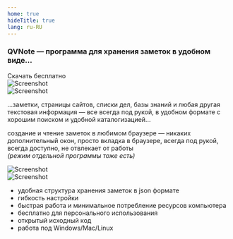 ```yaml
---
home: true
hideTitle: true
lang: ru-RU
---
```


<div class="row mb-4 mb-md-5">
<div class="col-12 col-md-6 align-self-center order-2 order-md-1">
<h3><span class="text-success d-inline-block">QVNote</span> <span class="ml-1 mr-1">—</span> программа для хранения заметок в удобном виде...</h3>
<div class="text-center">
<router-link to="/ru/download" class="btn btn-primary btn-sm mt-3">Скачать бесплатно <i class="fas fa-download ml-1"></i></router-link>
</div>
</div>
<div class="col-12 col-md-6 order-1 order-md-2">
<img src="/images/s1.png" class="shadow-lg mb-4" alt="Screenshot">
</div>
</div>

<div class="row mb-2 mb-md-5">
<div class="col-12 col-md-6">
<img src="/images/s2.png" class="shadow-lg mb-4" alt="Screenshot">
</div>
<div class="col-12 col-md-6 align-self-center">

...заметки, страницы сайтов, списки дел, базы знаний и любая другая текстовая информация <span class="ml-1 mr-1">—</span> все всегда под рукой, в удобном формате с хорошим поиском и удобной каталогизацией...

</div>
</div>

<div class="row mb-2 mb-md-5">
<div class="col-12 col-md-6 align-self-center order-2 order-md-1">

создание и чтение заметок в любимом браузере <span class="ml-1 mr-1">—</span> никаких дополнительный окон, просто вкладка в браузере, всегда под рукой, всегда доступно, не отвлекает от работы  
_(режим отдельной программы тоже есть)_

</div>
<div class="col-12 col-md-6 order-1 order-md-2">
<img src="/images/s3.png" class="shadow-lg mb-4" alt="Screenshot">
</div>
</div>

<div class="row">
<div class="col-12 col-md-6">
<img src="/images/s4.png" class="shadow-lg mb-4" alt="Screenshot">
</div>
<div class="col-12 col-md-6 align-self-center">

* удобная структура хранения заметок в json формате
* гибкость настройки
* быстрая работа и минимальное потребление ресурсов компьютера
* бесплатно для персонального использования
* открытый исходный код
* работа под Windows/Mac/Linux

</div>
</div>

<div class="mt-2  mb-md-3"></div>








